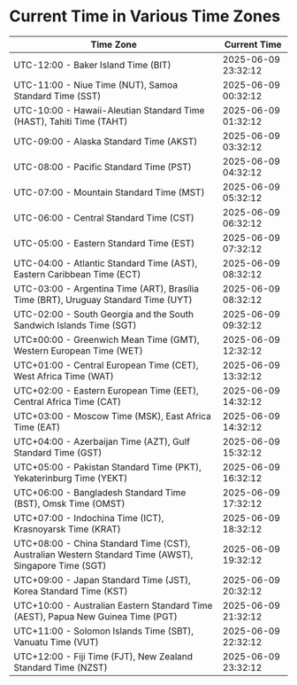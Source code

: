 # Current Time in Various Time Zones

| Time Zone | Current Time |
|-----------|--------------|
| UTC-12:00 - Baker Island Time (BIT) | 2025-06-09 23:32:12 |
| UTC-11:00 - Niue Time (NUT), Samoa Standard Time (SST) | 2025-06-09 00:32:12 |
| UTC-10:00 - Hawaii-Aleutian Standard Time (HAST), Tahiti Time (TAHT) | 2025-06-09 01:32:12 |
| UTC-09:00 - Alaska Standard Time (AKST) | 2025-06-09 03:32:12 |
| UTC-08:00 - Pacific Standard Time (PST) | 2025-06-09 04:32:12 |
| UTC-07:00 - Mountain Standard Time (MST) | 2025-06-09 05:32:12 |
| UTC-06:00 - Central Standard Time (CST) | 2025-06-09 06:32:12 |
| UTC-05:00 - Eastern Standard Time (EST) | 2025-06-09 07:32:12 |
| UTC-04:00 - Atlantic Standard Time (AST), Eastern Caribbean Time (ECT) | 2025-06-09 08:32:12 |
| UTC-03:00 - Argentina Time (ART), Brasília Time (BRT), Uruguay Standard Time (UYT) | 2025-06-09 08:32:12 |
| UTC-02:00 - South Georgia and the South Sandwich Islands Time (SGT) | 2025-06-09 09:32:12 |
| UTC±00:00 - Greenwich Mean Time (GMT), Western European Time (WET) | 2025-06-09 12:32:12 |
| UTC+01:00 - Central European Time (CET), West Africa Time (WAT) | 2025-06-09 13:32:12 |
| UTC+02:00 - Eastern European Time (EET), Central Africa Time (CAT) | 2025-06-09 14:32:12 |
| UTC+03:00 - Moscow Time (MSK), East Africa Time (EAT) | 2025-06-09 14:32:12 |
| UTC+04:00 - Azerbaijan Time (AZT), Gulf Standard Time (GST) | 2025-06-09 15:32:12 |
| UTC+05:00 - Pakistan Standard Time (PKT), Yekaterinburg Time (YEKT) | 2025-06-09 16:32:12 |
| UTC+06:00 - Bangladesh Standard Time (BST), Omsk Time (OMST) | 2025-06-09 17:32:12 |
| UTC+07:00 - Indochina Time (ICT), Krasnoyarsk Time (KRAT) | 2025-06-09 18:32:12 |
| UTC+08:00 - China Standard Time (CST), Australian Western Standard Time (AWST), Singapore Time (SGT) | 2025-06-09 19:32:12 |
| UTC+09:00 - Japan Standard Time (JST), Korea Standard Time (KST) | 2025-06-09 20:32:12 |
| UTC+10:00 - Australian Eastern Standard Time (AEST), Papua New Guinea Time (PGT) | 2025-06-09 21:32:12 |
| UTC+11:00 - Solomon Islands Time (SBT), Vanuatu Time (VUT) | 2025-06-09 22:32:12 |
| UTC+12:00 - Fiji Time (FJT), New Zealand Standard Time (NZST) | 2025-06-09 23:32:12 |
